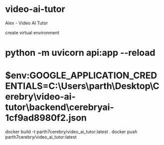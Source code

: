 # video-ai-tutor
Alex - Video AI Tutor

create virtual environment
# python -m uvicorn api:app --reload
# $env:GOOGLE_APPLICATION_CREDENTIALS=C:\Users\parth\Desktop\Cerebry\video-ai-tutor\backend\cerebryai-1cf9ad8980f2.json

docker build -t parth7cerebry/video_ai_tutor:latest .
docker push parth7cerebry/video_ai_tutor:latest